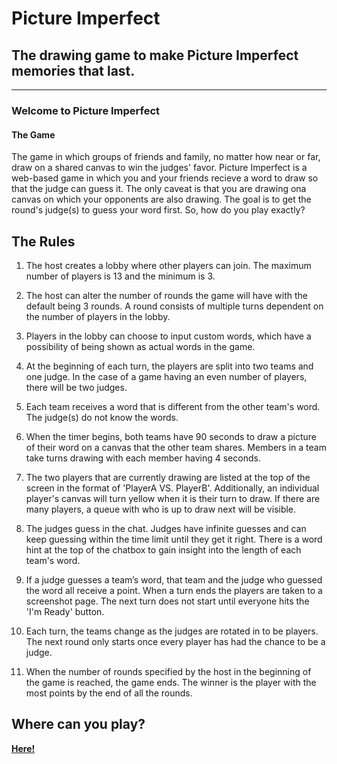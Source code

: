 # Picture Imperfect

## The drawing game to make Picture Imperfect memories that last.

---

### Welcome to Picture Imperfect

#### The Game

The game in which groups of friends and family, no matter how near or far, draw on a shared canvas to win the judges' favor. Picture Imperfect is a web-based game in which you and your friends recieve a word to draw so that the judge can guess it. The only caveat is that you are drawing ona canvas on which your opponents are also drawing. The goal is to get the round's judge(s) to guess your word first. So, how do you play exactly?

## The Rules

1. The host creates a lobby where other players can join. The maximum number of players is 13 and the minimum is 3.

2. The host can alter the number of rounds the game will have with the default being 3 rounds. A round consists of multiple turns dependent on the number of players in the lobby.

3. Players in the lobby can choose to input custom words, which have a possibility of being shown as actual words in the game.

4. At the beginning of each turn, the players are split into two teams and one judge. In the case of a game having an even number of players, there will be two judges.

5. Each team receives a word that is different from the other team's word. The judge(s) do not know the words.

6. When the timer begins, both teams have 90 seconds to draw a picture of their word on a canvas that the other team shares. Members in a team take turns drawing with each member having 4 seconds.

7. The two players that are currently drawing are listed at the top of the screen in the format of 'PlayerA VS. PlayerB'. Additionally, an individual player's canvas will turn yellow when it is their turn to draw. If there are many players, a queue with who is up to draw next will be visible.

8. The judges guess in the chat. Judges have infinite guesses and can keep guessing within the time limit until they get it right. There is a word hint at the top of the chatbox to gain insight into the length of each team's word.

9. If a judge guesses a team’s word, that team and the judge who guessed the word all receive a point. When a turn ends the players are taken to a screenshot page. The next turn does not start until everyone hits the 'I'm Ready' button.

10. Each turn, the teams change as the judges are rotated in to be players. The next round only starts once every player has had the chance to be a judge.

11. When the number of rounds specified by the host in the beginning of the game is reached, the game ends. The winner is the player with the most points by the end of all the rounds.

## Where can you play?

<b> <a href="https://picture-imperfect.herokuapp.com/" title="picture-imperfect-heroku">Here!</a> </b>
